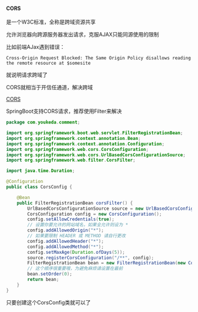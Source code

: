 #### CORS

是一个W3C标准，全称是跨域资源共享

允许浏览器向跨源服务器发出请求，克服AJAX只能同源使用的限制

比如前端AJax遇到错误：

```
Cross-Origin Request Blocked: The Same Origin Policy disallows reading the remote resource at $somesite
```

就说明请求跨域了

CORS就相当于开信任通道，解决跨域

[CORS](https://www.ruanyifeng.com/blog/2016/04/cors.html)

SpringBoot支持CORS请求，推荐使用Filter来解决

```java
package com.youkeda.comment;

import org.springframework.boot.web.servlet.FilterRegistrationBean;
import org.springframework.context.annotation.Bean;
import org.springframework.context.annotation.Configuration;
import org.springframework.web.cors.CorsConfiguration;
import org.springframework.web.cors.UrlBasedCorsConfigurationSource;
import org.springframework.web.filter.CorsFilter;

import java.time.Duration;

@Configuration
public class CorsConfig {

    @Bean
    public FilterRegistrationBean corsFilter() {
        UrlBasedCorsConfigurationSource source = new UrlBasedCorsConfigurationSource();
        CorsConfiguration config = new CorsConfiguration();
        config.setAllowCredentials(true);
        // 设置你要允许的网站域名，如果全允许则设为 *
        config.addAllowedOrigin("*");
        // 如果要限制 HEADER 或 METHOD 请自行更改
        config.addAllowedHeader("*");
        config.addAllowedMethod("*");
        config.setMaxAge(Duration.ofDays(5));
        source.registerCorsConfiguration("/**", config);
        FilterRegistrationBean bean = new FilterRegistrationBean(new CorsFilter(source));
        // 这个顺序很重要哦，为避免麻烦请设置在最前
        bean.setOrder(0);
        return bean;
    }
}
```

只要创建这个CorsConfig类就可以了
